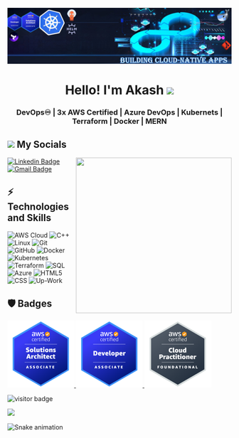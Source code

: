 ![Design and Development](https://github.com/akash202k/akash202k/blob/main/banner.jpeg?raw=true)


<html>
<div align="center">
   <h1>Hello!  I'm Akash <img src="https://media.giphy.com/media/hvRJCLFzcasrR4ia7z/giphy.gif" width="25px"> </h1>
   <h3 align="center"> DevOps♾️ | 3x AWS Certified | Azure DevOps | Kubernets | Terraform | Docker | MERN </h3>
</div>
</html>

<div>
<h2><img src="https://media.giphy.com/media/2Wg89Ea84IMmkxMngo/giphy.gif" height="20"> My Socials</h2>
 <img align ="right" src = "https://demobucketanup.s3.ap-south-1.amazonaws.com/output-onlinegiftools+(1).gif" width="350" height="350">
   
[![Linkedin Badge](https://img.shields.io/badge/-AkashPawar-blue?style=flat-square&logo=Linkedin&logoColor=white&link=https://https://www.linkedin.com/in/akash202k/)](https://www.linkedin.com/in/akash202k/)
[![Gmail Badge](https://img.shields.io/badge/-akashpawar202k@gmail.com-c14438?style=flat-square&logo=Gmail&logoColor=white&link=mailto:akashpawar202k@gmail.com)](mailto:akashpawar202k@gmail.com)

  
## ⚡ Technologies and Skills
     
![AWS Cloud](https://img.shields.io/badge/Amazon_AWS-FF9900?style=for-the-badge&logo=amazonaws&logoColor=white)
![C++](https://img.shields.io/badge/C++-00599C.svg?style=for-the-badge&logo=C++&logoColor=white)
![Linux](https://img.shields.io/badge/Linux-FCC624.svg?style=for-the-badge&logo=Linux&logoColor=black)
![Git](https://img.shields.io/badge/Git-F05032.svg?style=for-the-badge&logo=Git&logoColor=white)
![GitHub](https://img.shields.io/badge/GitHub-181717.svg?style=for-the-badge&logo=GitHub&logoColor=white)
![Docker](https://img.shields.io/badge/Docker-2496ED.svg?style=for-the-badge&logo=Docker&logoColor=white)
![Kubernetes](https://img.shields.io/badge/Kubernetes-326CE5.svg?style=for-the-badge&logo=Kubernetes&logoColor=white)
![Terraform](https://img.shields.io/badge/Terraform-7B42BC.svg?style=for-the-badge&logo=Terraform&logoColor=white)
![SQL](https://img.shields.io/badge/MySQL-4479A1.svg?style=for-the-badge&logo=MySQL&logoColor=white)
![Azure](https://img.shields.io/badge/azure-%230072C6.svg?style=for-the-badge&logo=microsoftazure&logoColor=white)
![HTML5](https://img.shields.io/badge/HTML5-E34F26?style=for-the-badge&logo=html5&logoColor=white)
![CSS](https://img.shields.io/badge/CSS3-1572B6?style=for-the-badge&logo=css3&logoColor=white)
![Up-Work](https://img.shields.io/badge/UpWork-6FDA44?style=for-the-badge&logo=Upwork&logoColor=white)


## :shield:  Badges 
<html>
<div>


  <a href="https://www.credly.com/badges/57394c5f-f9b1-4d00-b9d8-1cea8707aab1/public_url">
        <img src="https://github.com/akash202k/akash202k/blob/main/aws-saa.png?raw=true" width="150 px" height = "150px" >
       </a>
  <a href="https://www.credly.com/badges/845ee136-2cea-4a73-a1bf-888d8b2fa088/public_url">
        <img src="https://github.com/akash202k/akash202k/blob/main/aws-da.png?raw=true" width="150 px" height = "150px" >
     </a>
  <a href="https://www.credly.com/badges/6b0f7b19-37a5-41e9-b34f-3674fe769741/public_url">
        <img src="https://github.com/akash202k/akash202k/blob/main/aws-practitioner.png?raw=true" width="150 px" height = "150px" >
     </a>
     
  </div>
</html>



![visitor badge](https://visitor-badge.glitch.me/badge?page_id=Vaibhav-Kapase.visitor-badge)

<img src="https://github-readme-stats.vercel.app/api?username=akash202k&show_icons=true&theme=dark"/>

![Snake animation](https://github.com/thepiyushmalhotra/thepiyushmalhotra/blob/output/github-contribution-grid-snake.svg)




